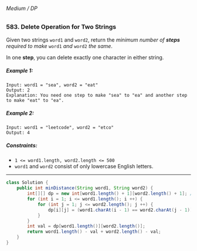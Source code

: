 ###### Medium / DP

### 583. Delete Operation for Two Strings

Given two strings `word1` and `word2`, return the _minimum number of **steps** required to make_ `word1` _and_ `word2` _the same_.

In one **step**, you can delete exactly one character in either string.

 

##### Example 1:
```
Input: word1 = "sea", word2 = "eat"
Output: 2
Explanation: You need one step to make "sea" to "ea" and another step to make "eat" to "ea".
```
##### Example 2:
```
Input: word1 = "leetcode", word2 = "etco"
Output: 4
``` 

##### Constraints:

- `1 <= word1.length, word2.length <= 500`
- `word1` and `word2` consist of only lowercase English letters.

***

```java
class Solution {
    public int minDistance(String word1, String word2) {
        int[][] dp = new int[word1.length() + 1][word2.length() + 1]; // stores common character of both strings
        for (int i = 1; i <= word1.length(); i ++) {
            for (int j = 1; j <= word2.length(); j ++) {
                dp[i][j] = (word1.charAt(i - 1) == word2.charAt(j - 1)) ? dp[i - 1][j - 1] + 1 : Math.max(dp[i - 1][j], dp[i][j - 1]);
            }
        }
        int val = dp[word1.length()][word2.length()];
        return word1.length() - val + word2.length() - val;
    }
}
```
